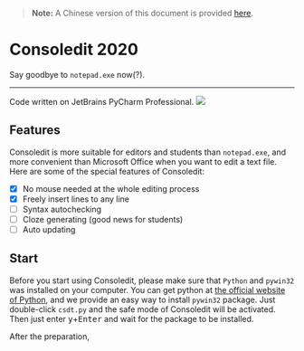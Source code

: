 > **Note:** A Chinese version of this document is provided [here](https://github.com/bizwofficial/csdt/blob/master/README_ZH-Hans.md).

# Consoledit 2020

Say goodbye to `notepad.exe` now(?).

----------
Code written on JetBrains PyCharm Professional.
![](https://www.jetbrains.com/favicon-16x16.png)

## Features

Consoledit is more suitable for editors and students than `notepad.exe`, and more convenient than Microsoft Office when you want to edit a text file. Here are some of the special features of Consoledit:
- [x] No mouse needed at the whole editing process
- [x] Freely insert lines to any line
- [ ] Syntax autochecking
- [ ] Cloze generating (good news for students)
- [ ] Auto updating

## Start

Before you start using Consoledit, please make sure that `Python` and `pywin32` was installed on your computer. You can get python at [the official website of Python](https://python.org/), and we provide an easy way to install `pywin32` package. Just double-click `csdt.py` and the safe mode of Consoledit will be activated. Then just enter <kbd>y</kbd>+<kbd>Enter</kbd> and wait for the package to be installed.

After the preparation, 
